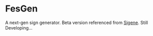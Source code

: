 # FesGen
A next-gen sign generator.
Beta version referenced from [Sigene](https://github.com/TR246/Sigene).
Still Developing...

